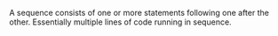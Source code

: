 A sequence consists of one or more statements following one after the other. Essentially multiple lines of code running in sequence.